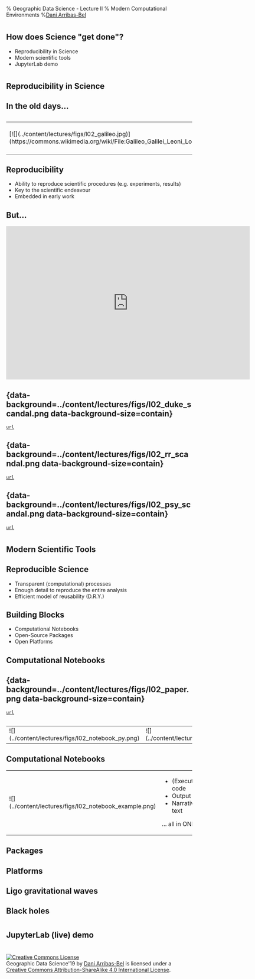 % Geographic Data Science - Lecture II
% Modern Computational Environments
%[Dani Arribas-Bel](http://darribas.org)

#
## How does Science "get done"?

- Reproducibility in Science
- Modern scientific tools
- JupyterLab demo

#
## Reproducibility in Science

## In the old days...

## 


<table>
<col width="33%">
<col width="33%">
<col width="33%">
<tr>
<td style="vertical-align:middle;">
    [![](../content/lectures/figs/l02_galileo.jpg)](https://commons.wikimedia.org/wiki/File:Galileo_Galilei_Leoni_Louvre_2.jpg)
</td>
<td style="vertical-align:middle;">
    [![](../content/lectures/figs/l02_notebook.png)](https://www.needpix.com/photo/download/599171/blank-book-notebook-paper-text-textbook-tome-free-vector-graphics-free-pictures)
</td>
<td style="vertical-align:middle;">
    [![](../content/lectures/figs/l02_galileo_sketch.png)](https://commons.wikimedia.org/wiki/File:Galileo%27s_sketches_of_the_moon.png)
</td>
</tr>
</table>

## Reproducibility

- Ability to reproduce scientific procedures (e.g. experiments, results)
- Key to the scientific endeavour
- Embedded in early work

## But...

<CENTER>
<iframe width="660" height="415" src="https://giphy.com/gifs/CTX0ivSQbI78A/html5" frameborder="0" allowfullscreen></iframe>
</CENTER>

## {data-background=../content/lectures/figs/l02_duke_scandal.png data-background-size=contain}

[`url`](https://www.sciencemag.org/news/2016/09/whistleblower-sues-duke-claims-doctored-data-helped-win-200-million-grants)

## {data-background=../content/lectures/figs/l02_rr_scandal.png data-background-size=contain}

[`url`](https://www.bloomberg.com/news/articles/2013-04-18/faq-reinhart-rogoff-and-the-excel-error-that-changed-history)

## {data-background=../content/lectures/figs/l02_psy_scandal.png data-background-size=contain}

[`url`](https://www.nature.com/news/over-half-of-psychology-studies-fail-reproducibility-test-1.18248)

#
## Modern Scientific Tools

## Reproducible Science

- <span class='hlg'>Transparent</span> (computational) processes
- Enough <span class='hlg'>detail</span> to reproduce the entire analysis
- Efficient model of <span class='hlg'>reusability</span> (D.R.Y.)

## Building Blocks

* Computational Notebooks
* Open-Source Packages
* Open Platforms

## Computational Notebooks

## {data-background=../content/lectures/figs/l02_paper.png data-background-size=contain}

[`url`](https://www.theatlantic.com/science/archive/2018/04/the-scientific-paper-is-obsolete/556676/)

##

<table>
<col width="65%">
<col width="34%">
<tr>
<td style="vertical-align:middle;">
    ![](../content/lectures/figs/l02_notebook_py.png)
</td>
<td style="vertical-align:middle;">
    ![](../content/lectures/figs/l02_notebook_r.png)
</td>
</tr>
</table>

## Computational Notebooks

<table>
<col width="50%">
<col width="50%">
<tr>
<td style="vertical-align:middle;">
    ![](../content/lectures/figs/l02_notebook_example.png)
</td>
<td style="vertical-align:middle;">

* (Executable) code
* Output
* Narrative text

... all in ONE file

</td>
</tr>
</table>

## Packages

## Platforms

## Ligo gravitational waves

## Black holes

#
## JupyterLab (live) demo

#

<a rel="license" href="http://creativecommons.org/licenses/by-sa/4.0/"><img alt="Creative Commons License" style="border-width:0" src="https://i.creativecommons.org/l/by-sa/4.0/88x31.png" /></a><br /><span xmlns:dct="http://purl.org/dc/terms/" property="dct:title">Geographic Data Science'19</span> by <a xmlns:cc="http://creativecommons.org/ns#" href="http://darribas.org" property="cc:attributionName" rel="cc:attributionURL">Dani Arribas-Bel</a> is licensed under a <a rel="license" href="http://creativecommons.org/licenses/by-sa/4.0/">Creative Commons Attribution-ShareAlike 4.0 International License</a>.
